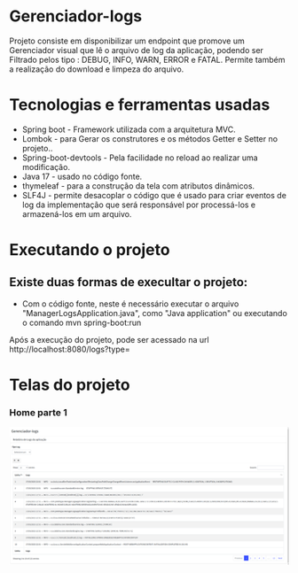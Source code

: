 # Gerenciador-logs
Projeto consiste em disponibilizar um endpoint que promove um Gerenciador visual que lê o arquivo de log da aplicação, podendo ser Filtrado 
pelos tipo : DEBUG, INFO, WARN, ERROR e FATAL. Permite também a realização do download e limpeza do arquivo.


 # Tecnologias e ferramentas usadas
 * Spring boot - Framework utilizada com a arquitetura MVC.
 * Lombok - para Gerar os construtores e os métodos Getter e Setter no projeto..
 * Spring-boot-devtools - Pela facilidade no reload ao realizar uma modificação.
 * Java 17 - usado no código fonte.
 * thymeleaf - para a construção da tela com atributos dinâmicos.
 * SLF4J - permite desacoplar o código que é usado para criar eventos de log da implementação que será responsável por processá-los 
 e armazená-los em um arquivo.

# Executando o projeto

## Existe duas formas de execultar o projeto: 
* Com o código fonte, neste é necessário executar o arquivo "ManagerLogsApplication.java", como "Java application" ou executando o comando mvn spring-boot:run

Após a execução do projeto, pode ser acessado na url http://localhost:8080/logs?type=

# Telas do projeto 

### Home parte 1
<p float="left">
  <img src="statics/1.png" width="900" />
</p>
